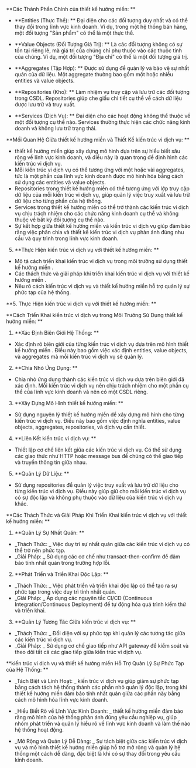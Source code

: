 <!--3. **thiết kế hướng miền (thiết kế hướng miền): **-->

<!--**Giải Thích Khái Niệm thiết kế hướng miền và Tại Sao Nó Quan Trọng trong Việc Phát Triển kiến trúc vi dịch vụ: **-->
<!--thiết kế hướng miền (thiết kế hướng miền) là một phương pháp thiết kế phần mềm tập trung vào việc hiểu và mô hình hóa chính xác lĩnh vực kinh doanh của một tổ chức. Trong ngữ cảnh của phát triển kiến trúc vi dịch vụ, thiết kế hướng miền giúp đảm bảo rằng mỗi kiến trúc vi dịch vụ được thiết kế để phản ánh một phần cụ thể của lĩnh vực kinh doanh, tăng cường sự hiểu biết và tính nhất quán trong toàn bộ hệ thống.-->

**Các Thành Phần Chính của thiết kế hướng miền: **

- **Entities (Thực Thể): ** Đại diện cho các đối tượng duy nhất và có thể thay đổi trong lĩnh vực kinh doanh. Ví dụ, trong một hệ thống bán hàng, một đối tượng "Sản phẩm" có thể là một thực thể.

- **Value Objects (Đối Tượng Giá Trị): ** Là các đối tượng không có sự tồn tại riêng lẻ, mà giá trị của chúng chỉ phụ thuộc vào các thuộc tính của chúng. Ví dụ, một đối tượng "Địa chỉ" có thể là một đối tượng giá trị.

- **Aggregates (Tập Hợp): ** Được sử dụng để quản lý và bảo vệ sự nhất quán của dữ liệu. Một aggregate thường bao gồm một hoặc nhiều entities và value objects.

- **Repositories (Kho): ** Làm nhiệm vụ truy cập và lưu trữ các đối tượng trong CSDL. Repositories giúp che giấu chi tiết cụ thể về cách dữ liệu được lưu trữ và truy xuất.

- **Services (Dịch Vụ): ** Đại diện cho các hoạt động không thể thuộc về một đối tượng cụ thể nào. Services thường thực hiện các chức năng kinh doanh và không lưu trữ trạng thái.

**Mối Quan Hệ Giữa thiết kế hướng miền và Thiết Kế kiến trúc vi dịch vụ: **

- thiết kế hướng miền giúp xây dựng mô hình dựa trên sự hiểu biết sâu rộng về lĩnh vực kinh doanh, và điều này là quan trọng để định hình các kiến trúc vi dịch vụ.
- Mỗi kiến trúc vi dịch vụ có thể tương ứng với một hoặc vài aggregates, tức là một phần của lĩnh vực kinh doanh được mô hình hóa bằng cách sử dụng các entities và value objects.
- Repositories trong thiết kế hướng miền có thể tương ứng với lớp truy cập dữ liệu của mỗi kiến trúc vi dịch vụ, giúp quản lý việc truy xuất và lưu trữ dữ liệu cho từng phần của hệ thống.
- Services trong thiết kế hướng miền có thể trở thành các kiến trúc vi dịch vụ chịu trách nhiệm cho các chức năng kinh doanh cụ thể và không thuộc về bất kỳ đối tượng cụ thể nào.
- Sự kết hợp giữa thiết kế hướng miền và kiến trúc vi dịch vụ giúp đảm bảo rằng việc phân chia và thiết kế kiến trúc vi dịch vụ phản ánh đúng nhu cầu và quy trình trong lĩnh vực kinh doanh.

5. **Thực Hiện kiến trúc vi dịch vụ với thiết kế hướng miền: **

- Mô tả cách triển khai kiến trúc vi dịch vụ trong môi trường sử dụng thiết kế hướng miền .
- Các thách thức và giải pháp khi triển khai kiến trúc vi dịch vụ với thiết kế hướng miền .
- Nêu rõ cách kiến trúc vi dịch vụ và thiết kế hướng miền hỗ trợ quản lý sự phức tạp của hệ thống.

**5. Thực Hiện kiến trúc vi dịch vụ với thiết kế hướng miền: **

**Cách Triển Khai kiến trúc vi dịch vụ trong Môi Trường Sử Dụng thiết kế hướng miền: **

1. **Xác Định Biên Giới Hệ Thống: **

- Xác định rõ biên giới của từng kiến trúc vi dịch vụ dựa trên mô hình thiết kế hướng miền . Điều này bao gồm việc xác định entities, value objects, và aggregates mà mỗi kiến trúc vi dịch vụ sẽ quản lý.

2. **Chia Nhỏ Ứng Dụng: **

- Chia nhỏ ứng dụng thành các kiến trúc vi dịch vụ dựa trên biên giới đã xác định. Mỗi kiến trúc vi dịch vụ nên chịu trách nhiệm cho một phần cụ thể của lĩnh vực kinh doanh và nên có một CSDL riêng.

3. **Xây Dựng Mô Hình thiết kế hướng miền: **

- Sử dụng nguyên lý thiết kế hướng miền để xây dựng mô hình cho từng kiến trúc vi dịch vụ. Điều này bao gồm việc định nghĩa entities, value objects, aggregates, repositories, và dịch vụ cần thiết.

4. **Liên Kết kiến trúc vi dịch vụ: **

- Thiết lập cơ chế liên kết giữa các kiến trúc vi dịch vụ. Có thể sử dụng các giao thức như HTTP hoặc message bus để chúng có thể giao tiếp và truyền thông tin giữa nhau.

5. **Quản Lý Dữ Liệu: **

- Sử dụng repositories để quản lý việc truy xuất và lưu trữ dữ liệu cho từng kiến trúc vi dịch vụ. Điều này giúp giữ cho mỗi kiến trúc vi dịch vụ có sự độc lập và không phụ thuộc vào dữ liệu của kiến trúc vi dịch vụ khác.

**Các Thách Thức và Giải Pháp Khi Triển Khai kiến trúc vi dịch vụ với thiết kế hướng miền: **

1. **Quản Lý Sự Nhất Quán: **

- _Thách Thức: _ Việc duy trì sự nhất quán giữa các kiến trúc vi dịch vụ có thể trở nên phức tạp.
- _Giải Pháp: _ Sử dụng các cơ chế như transact-then-confirm để đảm bảo tính nhất quán trong trường hợp lỗi.

2. **Phát Triển và Triển Khai Độc Lập: **

- _Thách Thức: _ Việc phát triển và triển khai độc lập có thể tạo ra sự phức tạp trong việc duy trì tính nhất quán.
- _Giải Pháp: _ Áp dụng các nguyên tắc CI/CD (Continuous Integration/Continuous Deployment) để tự động hóa quá trình kiểm thử và triển khai.

3. **Quản Lý Tương Tác Giữa kiến trúc vi dịch vụ: **

- _Thách Thức: _ Đối diện với sự phức tạp khi quản lý các tương tác giữa các kiến trúc vi dịch vụ.
- _Giải Pháp: _ Sử dụng cơ chế giao tiếp như API gateway để kiểm soát và theo dõi tất cả các giao tiếp giữa kiến trúc vi dịch vụ.

**kiến trúc vi dịch vụ và thiết kế hướng miền Hỗ Trợ Quản Lý Sự Phức Tạp của Hệ Thống: **

- _Tách Biệt và Linh Hoạt: _ kiến trúc vi dịch vụ giúp giảm sự phức tạp bằng cách tách hệ thống thành các phần nhỏ quản lý độc lập, trong khi thiết kế hướng miền đảm bảo tính nhất quán giữa các phần này bằng cách mô hình hóa lĩnh vực kinh doanh.

- _Hiểu Biết Rõ về Lĩnh Vực Kinh Doanh: _ thiết kế hướng miền đảm bảo rằng mô hình của hệ thống phản ánh đúng yêu cầu nghiệp vụ, giúp nhóm phát triển và quản lý hiểu rõ về lĩnh vực kinh doanh và làm thế nào hệ thống hoạt động.

- _Mở Rộng và Quản Lý Dễ Dàng: _ Sự tách biệt giữa các kiến trúc vi dịch vụ và mô hình thiết kế hướng miền giúp hỗ trợ mở rộng và quản lý hệ thống một cách dễ dàng, đặc biệt là khi có sự thay đổi trong yêu cầu kinh doanh.
